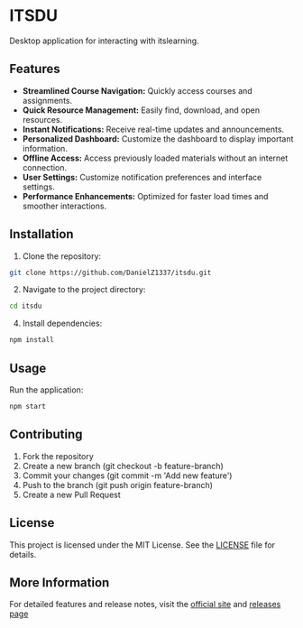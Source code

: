# ITSDU

Desktop application for interacting with itslearning.

## Features
- **Streamlined Course Navigation:** Quickly access courses and assignments.
- **Quick Resource Management:** Easily find, download, and open resources.
- **Instant Notifications:** Receive real-time updates and announcements.
- **Personalized Dashboard:** Customize the dashboard to display important information.
- **Offline Access:** Access previously loaded materials without an internet connection.
- **User Settings:** Customize notification preferences and interface settings.
- **Performance Enhancements:** Optimized for faster load times and smoother interactions.

## Installation
1. Clone the repository:
```bash
git clone https://github.com/DanielZ1337/itsdu.git
```
2. Navigate to the project directory:
```bash
cd itsdu
``` 
4. Install dependencies:
```bash
npm install
```

## Usage
Run the application:

```bash
npm start
```

## Contributing
1. Fork the repository
2. Create a new branch (git checkout -b feature-branch)
3. Commit your changes (git commit -m 'Add new feature')
4. Push to the branch (git push origin feature-branch)
5. Create a new Pull Request

## License
This project is licensed under the MIT License. See the [LICENSE](https://github.com/DanielZ1337/ITSDU/blob/main/LICENSE) file for details.

## More Information
For detailed features and release notes, visit the [official site](https://itsdu.danielz.dev) and [releases page](https://itsdu.danielz.dev/releases)
